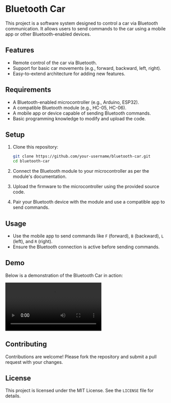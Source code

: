 # Bluetooth Car

This project is a software system designed to control a car via Bluetooth communication. It allows users to send commands to the car using a mobile app or other Bluetooth-enabled devices.

## Features

- Remote control of the car via Bluetooth.
- Support for basic car movements (e.g., forward, backward, left, right).
- Easy-to-extend architecture for adding new features.

## Requirements

- A Bluetooth-enabled microcontroller (e.g., Arduino, ESP32).
- A compatible Bluetooth module (e.g., HC-05, HC-06).
- A mobile app or device capable of sending Bluetooth commands.
- Basic programming knowledge to modify and upload the code.

## Setup

1. Clone this repository:
   ```bash
   git clone https://github.com/your-username/bluetooth-car.git
   cd bluetooth-car
   ```

2. Connect the Bluetooth module to your microcontroller as per the module's documentation.

3. Upload the firmware to the microcontroller using the provided source code.

4. Pair your Bluetooth device with the module and use a compatible app to send commands.

## Usage

- Use the mobile app to send commands like `F` (forward), `B` (backward), `L` (left), and `R` (right).
- Ensure the Bluetooth connection is active before sending commands.

## Demo

Below is a demonstration of the Bluetooth Car in action:

![Bluetooth Car Demo](assets/DEMO.mp4)

## Contributing

Contributions are welcome! Please fork the repository and submit a pull request with your changes.

## License

This project is licensed under the MIT License. See the `LICENSE` file for details.
